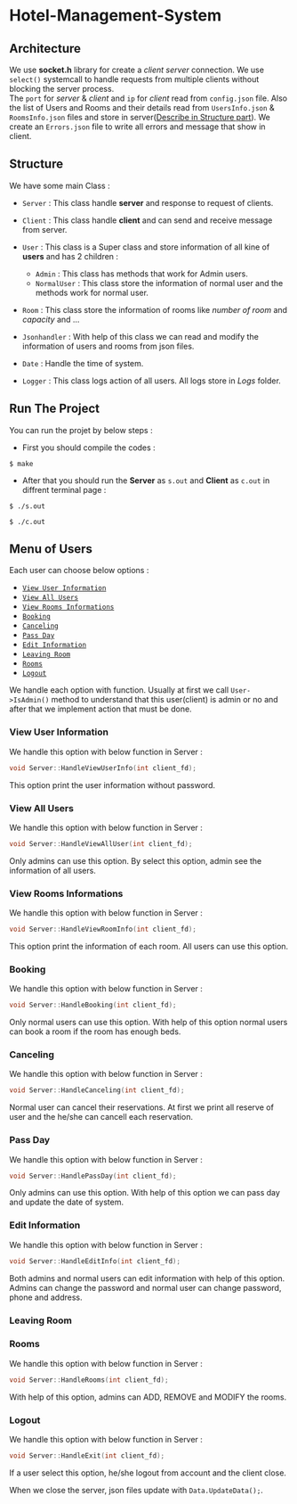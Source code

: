 # Hotel-Management-System

## Architecture
We use **socket.h** library for create a *client server* connection. We use `select()` systemcall to handle requests from multiple clients without blocking the server process.\
The `port` for *server* & *client* and `ip` for *client* read from `config.json` file. Also the list of Users and Rooms and their details read from `UsersInfo.json` & `RoomsInfo.json` files and store in server([Describe in Structure part](#Structure)). We create an `Errors.json` file to write all errors and message that show in client.

## Structure
We have some main Class :
  - `Server` : This class handle **server** and response to request of clients.
  - `Client` : This class handle **client** and can send and receive message from server.
  - `User` : This class is a Super class and store information of all kine of **users** and has 2 children :
      - `Admin` : This class has methods that work for Admin users.
      - `NormalUser` : This class store the information of normal user and the methods work for normal user. 

  - `Room` : This class store the information of rooms like *number of room* and *capacity* and ...
  - `Jsonhandler` : With help of this class we can read and modify the information of users and rooms from json files.
  - `Date` : Handle the time of system.
  - `Logger` : This class logs action of all users. All logs store in *Logs* folder.


## Run The Project
You can run the projet by below steps :
- First you should compile the codes :
```
$ make
```
- After that you should run the **Server** as `s.out` and **Client** as `c.out` in diffrent terminal page :
```
$ ./s.out
```

```
$ ./c.out
```

## Menu of Users
Each user can choose below options :
  - [`View User Information`](#View-User-Information)
  - [`View All Users`](#View-All-Users)
  - [`View Rooms Informations`](#View-Rooms-Informations)
  - [`Booking`](#Booking)
  - [`Canceling`](#Canceling)
  - [`Pass Day`](#Pass-Day)
  - [`Edit Information`](#Edit-Information)
  - [`Leaving Room`](#Leaving-Room)
  - [`Rooms`](#Room)
  - [`Logout`](#Logout)
 
 We handle each option with function. Usually at first we call `User->IsAdmin()` method to understand that this user(client) is admin or no and after that 
 we implement action that must be done.

### View User Information
We handle this option with below function in Server :
```c++
void Server::HandleViewUserInfo(int client_fd);
```
This option print the user information without password.

### View All Users
We handle this option with below function in Server :
```c++
void Server::HandleViewAllUser(int client_fd);
```
Only admins can use this option. By select this option, admin see the information of all users. 

### View Rooms Informations
We handle this option with below function in Server :
```c++
void Server::HandleViewRoomInfo(int client_fd);
```
This option print the information of each room. All users can use this option.

### Booking
We handle this option with below function in Server :
```c++
void Server::HandleBooking(int client_fd);
```
Only normal users can use this option. With help of this option normal users can book a room if the room has enough beds.

### Canceling
We handle this option with below function in Server :
```c++
void Server::HandleCanceling(int client_fd);
```
Normal user can cancel their reservations. At first we print all reserve of user and the he/she can cancell each reservation.

### Pass Day
We handle this option with below function in Server :
```c++
void Server::HandlePassDay(int client_fd);
```
Only admins can use this option. With help of this option we can pass day and update the date of system.

### Edit Information
We handle this option with below function in Server :
```c++
void Server::HandleEditInfo(int client_fd);
```
Both admins and normal users can edit information with help of this option.
Admins can change the password and normal user can change password, phone and address.

### Leaving Room


### Rooms
We handle this option with below function in Server :
```c++
void Server::HandleRooms(int client_fd);
```
With help of this option, admins can ADD, REMOVE and MODIFY the rooms.

### Logout
We handle this option with below function in Server :
```c++
void Server::HandleExit(int client_fd);
```
If a user select this option, he/she logout from account and the client close.

When we close the server, json files update with `Data.UpdateData();`.